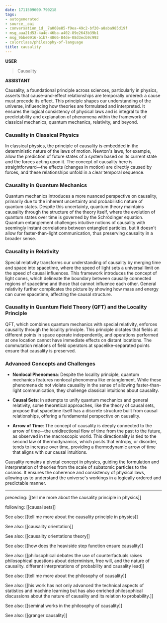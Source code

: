 ```yaml
---
date: 1711509609.790218
tags:
- autogenerated
- source__oai
- conversation_id__7a068e85-f9ea-49c2-bf20-a8aba985d19f
- msg_aaa21d53-4a4e-46ba-a402-89e2643b39b1
- msg_9bbe0916-b1b7-4866-84de-08d3ecb9c992
- colorclass/philosophy-of-language
title: causality
---
```


**USER**

> Causality


**ASSISTANT**

Causality, a foundational principle across sciences, particularly in physics, asserts that cause-and-effect relationships are temporally ordered: a cause must precede its effect. This principle shapes our understanding of the universe, influencing how theories are formulated and interpreted. It ensures the logical consistency of physical laws and is integral to the predictability and explanation of phenomena within the framework of classical mechanics, quantum mechanics, relativity, and beyond.

### Causality in Classical Physics

In classical physics, the principle of causality is embedded in the deterministic nature of the laws of motion. Newton's laws, for example, allow the prediction of future states of a system based on its current state and the forces acting upon it. The concept of causality here is straightforward—the effects (changes in motion) are directly caused by forces, and these relationships unfold in a clear temporal sequence.

### Causality in Quantum Mechanics

Quantum mechanics introduces a more nuanced perspective on causality, primarily due to the inherent uncertainty and probabilistic nature of quantum states. Despite this uncertainty, quantum theory maintains causality through the structure of the theory itself, where the evolution of quantum states over time is governed by the Schrödinger equation. Quantum entanglement challenges intuitive notions of causality with seemingly instant correlations between entangled particles, but it doesn't allow for faster-than-light communication, thus preserving causality in a broader sense.

### Causality in Relativity

Special relativity transforms our understanding of causality by merging time and space into spacetime, where the speed of light sets a universal limit on the speed of causal influences. This framework introduces the concept of light cones, which delineate the boundary between causally connected regions of spacetime and those that cannot influence each other. General relativity further complicates the picture by showing how mass and energy can curve spacetime, affecting the causal structure.

### Causality in Quantum Field Theory (QFT) and the Locality Principle

QFT, which combines quantum mechanics with special relativity, enforces causality through the locality principle. This principle dictates that fields at different points in space operate independently, and operations performed at one location cannot have immediate effects on distant locations. The commutation relations of field operators at spacelike-separated points ensure that causality is preserved.

### Advanced Concepts and Challenges

- **Nonlocal Phenomena**: Despite the locality principle, quantum mechanics features nonlocal phenomena like entanglement. While these phenomena do not violate causality in the sense of allowing faster-than-light communication, they challenge classical intuitions about causality.

- **Causal Sets**: In attempts to unify quantum mechanics and general relativity, some theoretical approaches, like the theory of causal sets, propose that spacetime itself has a discrete structure built from causal relationships, offering a fundamental perspective on causality.

- **Arrow of Time**: The concept of causality is deeply connected to the arrow of time—the unidirectional flow of time from the past to the future, as observed in the macroscopic world. This directionality is tied to the second law of thermodynamics, which posits that entropy, or disorder, tends to increase over time, providing a thermodynamic arrow of time that aligns with our causal intuitions.

Causality remains a pivotal concept in physics, guiding the formulation and interpretation of theories from the scale of subatomic particles to the cosmos. It ensures the coherence and consistency of physical laws, allowing us to understand the universe's workings in a logically ordered and predictable manner.


---

preceding: [[tell me more about the causality principle in physics]]  


following: [[causal sets]]

See also: [[tell me more about the causality principle in physics]]


See also: [[causality orientation]]


See also: [[causality orientations theory]]


See also: [[how does the heaviside step function ensure causality]]


See also: [[philosophical debates the use of counterfactuals raises philosophical questions about determinism, free will, and the nature of causality. different interpretations of probability and causality lead]]


See also: [[tell me more about the philosophy of causality]]


See also: [[his work has not only advanced the technical aspects of statistics and machine learning but has also enriched philosophical discussions about the nature of causality and its relation to probability.]]


See also: [[seminal works in the philosophy of causality]]


See also: [[granger causality]]